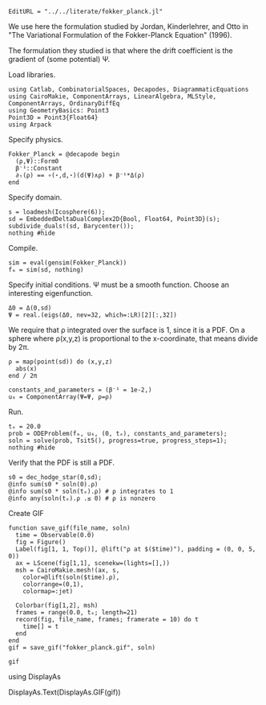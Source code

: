 ```@meta
EditURL = "../../literate/fokker_planck.jl"
```

We use here the formulation studied by Jordan, Kinderlehrer, and Otto in "The
Variational Formulation of the Fokker-Planck Equation" (1996).

The formulation they studied is that where the drift coefficient is the
gradient of (some potential) Ψ.

Load libraries.

````@example fokker_planck
using Catlab, CombinatorialSpaces, Decapodes, DiagrammaticEquations
using CairoMakie, ComponentArrays, LinearAlgebra, MLStyle, ComponentArrays, OrdinaryDiffEq
using GeometryBasics: Point3
Point3D = Point3{Float64}
using Arpack
````

Specify physics.

````@example fokker_planck
Fokker_Planck = @decapode begin
  (ρ,Ψ)::Form0
  β⁻¹::Constant
  ∂ₜ(ρ) == ∘(⋆,d,⋆)(d(Ψ)∧ρ) + β⁻¹*Δ(ρ)
end
````

Specify domain.

````@example fokker_planck
s = loadmesh(Icosphere(6));
sd = EmbeddedDeltaDualComplex2D{Bool, Float64, Point3D}(s);
subdivide_duals!(sd, Barycenter());
nothing #hide
````

Compile.

````@example fokker_planck
sim = eval(gensim(Fokker_Planck))
fₘ = sim(sd, nothing)
````

Specify initial conditions.
Ψ must be a smooth function. Choose an interesting eigenfunction.

````@example fokker_planck
Δ0 = Δ(0,sd)
Ψ = real.(eigs(Δ0, nev=32, which=:LR)[2][:,32])
````

We require that ρ integrated over the surface is 1, since it is a PDF.
On a sphere where ρ(x,y,z) is proportional to the x-coordinate, that means divide by 2π.

````@example fokker_planck
ρ = map(point(sd)) do (x,y,z)
  abs(x)
end / 2π

constants_and_parameters = (β⁻¹ = 1e-2,)
u₀ = ComponentArray(Ψ=Ψ, ρ=ρ)
````

Run.

````@example fokker_planck
tₑ = 20.0
prob = ODEProblem(fₘ, u₀, (0, tₑ), constants_and_parameters);
soln = solve(prob, Tsit5(), progress=true, progress_steps=1);
nothing #hide
````

Verify that the PDF is still a PDF.

````@example fokker_planck
s0 = dec_hodge_star(0,sd);
@info sum(s0 * soln(0).ρ)
@info sum(s0 * soln(tₑ).ρ) # ρ integrates to 1
@info any(soln(tₑ).ρ .≤ 0) # ρ is nonzero
````

Create GIF

````@example fokker_planck
function save_gif(file_name, soln)
  time = Observable(0.0)
  fig = Figure()
  Label(fig[1, 1, Top()], @lift("ρ at $($time)"), padding = (0, 0, 5, 0))
  ax = LScene(fig[1,1], scenekw=(lights=[],))
  msh = CairoMakie.mesh!(ax, s,
    color=@lift(soln($time).ρ),
    colorrange=(0,1),
    colormap=:jet)

  Colorbar(fig[1,2], msh)
  frames = range(0.0, tₑ; length=21)
  record(fig, file_name, frames; framerate = 10) do t
    time[] = t
  end
end
gif = save_gif("fokker_planck.gif", soln)

gif
````

using DisplayAs

DisplayAs.Text(DisplayAs.GIF(gif))


